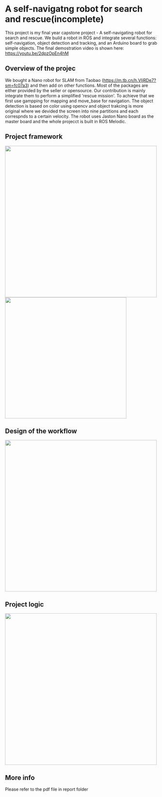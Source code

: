 # A self-navigatng robot for search and rescue(incomplete)
This project is my final year capstone project - A self-navigating robot for search and rescue. We build a robot in ROS and integrate several functions: self-navigation, object detection and tracking, and an Arduino board to grab simple objects. The final demostration video is shown here: https://youtu.be/2dpzOpEn4hM

## Overview of the projec
We bought a Nano robot for SLAM from Taobao (https://m.tb.cn/h.VIjRDe7?sm=fc07a3) and then add on other functions. Most of the packages are either provided by the seller or opensource. Our contribution is mainly integrate them to perform a simplified 'rescue mission'. To achieve that we first use gampping for mapping and move_base for navigation. The object detection is based on color using opencv and object trakcing is more original where we devided the screen into nine partitions and each  correspnds to a certain velocity. The robot uses Jaston Nano board as the master board and the whole projecct is built in ROS Melodic.

## Project framework
<img src="https://github.com/maggielovedd/fyp-rescue-robot/blob/master/image/project framework.png" width="500" alt=""> <img src="https://github.com/maggielovedd/fyp-rescue-robot/blob/master/image/rescue robot.png" width="400" alt="">

## Design of the workflow 
<img src="https://github.com/maggielovedd/fyp-rescue-robot/blob/master/image/workflow.png" width="500" alt=""> 

## Project logic
<img src="https://github.com/maggielovedd/fyp-rescue-robot/blob/master/image/logic flow.png" width="500" alt="">

## More info
Please refer to the pdf file in report folder
